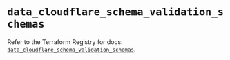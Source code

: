 # `data_cloudflare_schema_validation_schemas`

Refer to the Terraform Registry for docs: [`data_cloudflare_schema_validation_schemas`](https://registry.terraform.io/providers/cloudflare/cloudflare/5.8.4/docs/data-sources/schema_validation_schemas).
